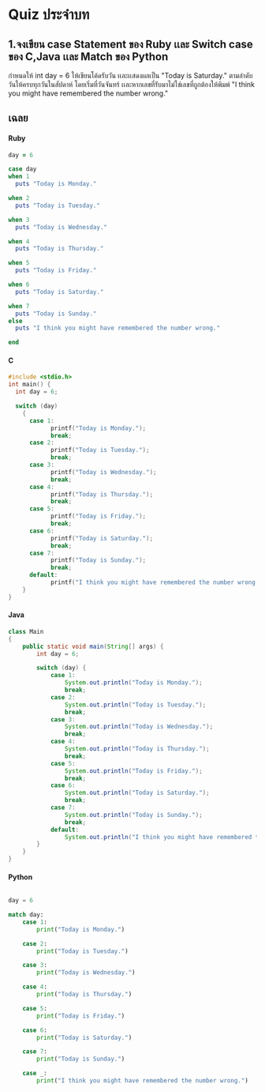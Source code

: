 # Quiz ประจำบท

##  1.จงเขียน case Statement ของ Ruby เเละ Switch case ของ C,Java เเละ Match ของ Python

กำหนดให้ int day = 6 ให้เขียนโค้ดรับวัน เเละเเสดงผลเป็น "Today is Saturday." ตามลำดับวันให้ครบทุกวันในสัปดาห์ โดยเริ่มที่วันจันทร์ เเละหากเลขที่รับมาไม่ใช่เลขที่ถูกต้องให้พิมพ์ "I think you might have remembered the number wrong."

## เฉลย

#### Ruby

```ruby
day = 6

case day 
when 1  
  puts "Today is Monday."

when 2  
  puts "Today is Tuesday."

when 3  
  puts "Today is Wednesday."

when 4  
  puts "Today is Thursday."

when 5
  puts "Today is Friday."

when 6
  puts "Today is Saturday."

when 7  
  puts "Today is Sunday."
else  
  puts "I think you might have remembered the number wrong."

end

```

#### C

```c
#include <stdio.h>
int main() {
  int day = 6;

  switch (day)
    {
      case 1:
            printf("Today is Monday.");
            break;
      case 2:
            printf("Today is Tuesday.");
            break;
      case 3:
            printf("Today is Wednesday.");
            break;
      case 4:
            printf("Today is Thursday.");
            break;
      case 5:
            printf("Today is Friday.");
            break;
      case 6:
            printf("Today is Saturday.");
            break;
      case 7:
            printf("Today is Sunday.");
            break;
      default:
            printf("I think you might have remembered the number wrong.");
    }
}

```

#### Java

```java
class Main
{
    public static void main(String[] args) {
        int day = 6; 

        switch (day) {
            case 1:
                System.out.println("Today is Monday.");
                break;
            case 2:
                System.out.println("Today is Tuesday.");
                break;
            case 3:
                System.out.println("Today is Wednesday.");
                break;
            case 4:
                System.out.println("Today is Thursday.");
                break;
            case 5:
                System.out.println("Today is Friday.");
                break;
            case 6:
                System.out.println("Today is Saturday.");
                break;
            case 7:
                System.out.println("Today is Sunday.");
                break;
            default:
                System.out.println("I think you might have remembered the number wrong.");
        }
    }
}

```

#### Python

```python

day = 6

match day:
    case 1:
        print("Today is Monday.")

    case 2:
        print("Today is Tuesday.")

    case 3:
        print("Today is Wednesday.")

    case 4:
        print("Today is Thursday.")

    case 5:
        print("Today is Friday.")

    case 6:
        print("Today is Saturday.")

    case 7:
        print("Today is Sunday.")

    case _:
        print("I think you might have remembered the number wrong.")

```
